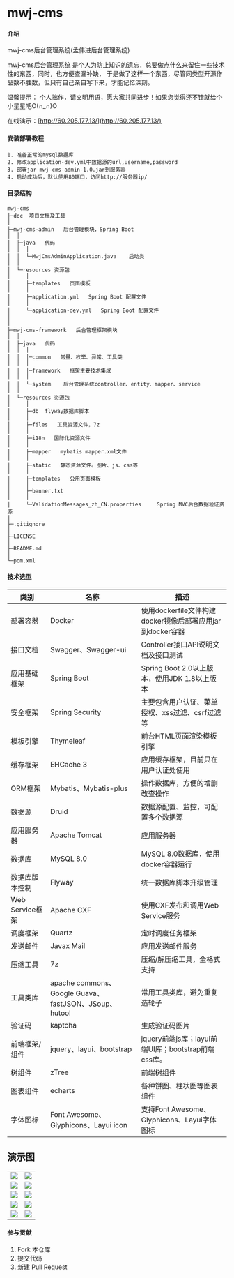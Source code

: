 # mwj-cms

#### 介绍
mwj-cms后台管理系统(孟伟进后台管理系统)

mwj-cms后台管理系统 是个人为防止知识的遗忘，总要做点什么来留住一些技术性的东西，同时，也方便查漏补缺， 于是做了这样一个东西，尽管同类型开源作品数不胜数，但只有自己亲自写下来，才能记忆深刻。

温馨提示： 个人拙作，请文明用语，愿大家共同进步！如果您觉得还不错就给个小星星吧O(∩_∩)O

在线演示：[http://60.205.177.13/](http://60.205.177.13/)


#### 安装部署教程
```
1. 准备正常的mysql数据库
2. 修改application-dev.yml中数据源的url,username,password
3. 部署jar mwj-cms-admin-1.0.jar到服务器
4. 启动成功后，默认使用80端口，访问http://服务器ip/
```

#### 目录结构
```
mwj-cms
├─doc  项目文档及工具
│
├─mwj-cms-admin   后台管理模块，Spring Boot
│  │
│  ├─java   代码
│  │  │
│  │  └─MwjCmsAdminApplication.java    启动类
│  │ 
│  └─resources 资源包
│     │
│     ├─templates   页面模板
│     │
│     ├─application.yml   Spring Boot 配置文件
│     │
│     └─application-dev.yml   Spring Boot 配置文件
│
│
├─mwj-cms-framework   后台管理框架模块
│  │
│  ├─java   代码
│  │  │
│  │  │─common   常量、枚举、异常、工具类
│  │  │
│  │  │─framework   框架主要技术集成
│  │  │
│  │  └─system    后台管理系统controller、entity、mapper、service
│  │ 
│  └─resources 资源包
│     │
│     ├─db  flyway数据库脚本
│     │
│     ├─files   工具资源文件，7z
│     │
│     ├─i18n   国际化资源文件
│     │
│     ├─mapper   mybatis mapper.xml文件
│     │
│     ├─static   静态资源文件。图片、js、css等
│     │
│     ├─templates   公用页面模板
│     │
│     ├─banner.txt
│     │
│     └─ValidationMessages_zh_CN.properties     Spring MVC后台数据验证资源
│
├─.gitignore
│
├─LICENSE
│
├─README.md
│
└─pom.xml 

```
#### 技术选型

类别|名称|描述
------|------|------
部署容器			 |   Docker										|	使用dockerfile文件构建docker镜像后部署应用jar到docker容器
接口文档			 |   Swagger、Swagger-ui							|	Controller接口API说明文档及接口测试
应用基础框架		 |   Spring Boot								|	Spring Boot 2.0以上版本，使用JDK 1.8以上版本
安全框架			 |   Spring Security							|	主要包含用户认证、菜单授权、xss过滤、csrf过滤等
模板引擎			 |   Thymeleaf									|	前台HTML页面渲染模板引擎
缓存框架			 |   EHCache 3									|	应用缓存框架，目前只在用户认证处使用
ORM框架			 |	 Mybatis、Mybatis-plus						|	操作数据库，方便的增删改查操作
数据源			 |	 Druid										|	数据源配置、监控，可配置多个数据源
应用服务器		 |	 Apache Tomcat								|	应用服务器
数据库			 |	 MySQL 8.0									|	MySQL 8.0数据库，使用docker容器运行
数据库版本控制	 |	 Flyway										|	统一数据库脚本升级管理
Web Service框架	 |	 Apache CXF									|	使用CXF发布和调用Web Service服务
调度框架			 |   Quartz										|	定时调度任务框架
发送邮件			 |   Javax Mail									|	应用发送邮件服务
压缩工具			 |   7z											|	压缩/解压缩工具，全格式支持
工具类库			 |   apache commons、Google Guava、fastJSON、JSoup、hutool			|	常用工具类库，避免重复造轮子
验证码			 |	kaptcha										|	生成验证码图片
前端框架/组件		 |   jquery、layui、bootstrap					|	jquery前端js库；layui前端UI库；bootstrap前端css库。
树组件			 |	zTree										|	前端树组件
图表组件			 |   echarts									|	各种饼图、柱状图等图表组件
字体图标			 |    Font Awesome、Glyphicons、Layui icon		|	支持Font Awesome、Glyphicons、Layui字体图标

## 演示图

<table>
    <tr>
        <td><img src="https://images.gitee.com/uploads/images/2019/0207/132019_ffd53c1a_1644072.png"/></td>
        <td><img src="https://images.gitee.com/uploads/images/2019/0207/132044_62f7b906_1644072.png"/></td>
    </tr>
    <tr>
        <td><img src="https://images.gitee.com/uploads/images/2019/0207/132058_1e6ec69c_1644072.png"/></td>
        <td><img src="https://images.gitee.com/uploads/images/2019/0207/132112_c86bdd95_1644072.png"/></td>
    </tr>
    <tr>
        <td><img src="https://images.gitee.com/uploads/images/2019/0207/132523_f2aa4b22_1644072.png"/></td>
        <td><img src="https://images.gitee.com/uploads/images/2019/0207/132142_480819e8_1644072.png"/></td>
    </tr>
    <tr>
        <td><img src="https://images.gitee.com/uploads/images/2019/0207/132155_e1206597_1644072.png"/></td>
        <td><img src="https://images.gitee.com/uploads/images/2019/0207/132207_a2525626_1644072.png"/></td>
    </tr>
	<tr>
        <td><img src="https://images.gitee.com/uploads/images/2019/0207/132552_7ca9f651_1644072.png"/></td>
        <td><img src="https://images.gitee.com/uploads/images/2019/0207/132235_0f042054_1644072.png"/></td>
    </tr>
</table>

#### 参与贡献

1. Fork 本仓库
2. 提交代码
3. 新建 Pull Request


